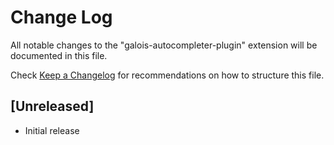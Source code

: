 # Change Log

All notable changes to the "galois-autocompleter-plugin" extension will be documented in this file.

Check [Keep a Changelog](http://keepachangelog.com/) for recommendations on how to structure this file.

## [Unreleased]

- Initial release